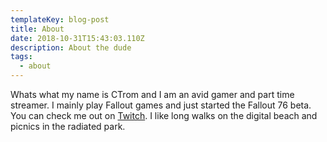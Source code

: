 ```yaml
---
templateKey: blog-post
title: About
date: 2018-10-31T15:43:03.110Z
description: About the dude
tags:
  - about
---
```

Whats what my name is CTrom and I am an avid gamer and part time streamer. I mainly play Fallout games and just started the Fallout 76 beta. You can check me out on [Twitch](www.twitch.tv/ctrom). I like long walks on the digital beach and picnics in the radiated park.
